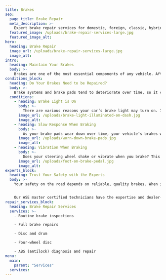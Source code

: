```yaml
---
title: Brakes
seo:
  page_title: Brake Repair
  meta_description: >-
    Expert brake repair services for domestic, foreign, classic, hybrid, and luxury vehicles, as well as trucks, RVs and campers.
  featured_image: /uploads/brake-repair-services-large.jpg
  featured_image_alt:
hero:
  heading: Brake Repair
  image_url: /uploads/brake-repair-services-large.jpg
  image_alt:
intro:
  heading: Maintain Your Brakes
  body: >-
    Brakes are one of the most essential components of any vehicle. After all, you can’t be safe on the road if your brakes aren’t in good condition, especially during Wisconsin winters. To ensure your vehicle’s brakes are at the top of their performance, auto experts recommend a brake inspection every six months.
conditions_block:
  heading: Do Your Brakes Need to be Repaired?
  body: >-
    Brake systems and brake pads tend to deteriorate over time, so it can be difficult to know for sure whether it’s time to bring your vehicle in for a brake inspection. To ensure your brakes are working properly, watch out for these common signs of brake system problems:
  conditions:
    - heading: Brake Light is On
      body: >-
        There are various reasons your car’s brake light may turn on. If you notice a brake light, first check to make sure that your emergency brake is off. If your brake light is still on, your car may be due for a routine brake inspection, or there may be a more serious brake problem occurring. In either case, it’s essential that you bring your vehicle in for a comprehensive brake inspection.
      image_url: /uploads/brake-light-illuminated-on-dash.jpg
      image_alt:
    - heading: Slow Response When Braking
      body: >-
        As your brake pads wear down over time, your vehicle’s brakes will likely become less responsive. If you notice that your brakes have less tension, respond slower and require more pressure to engage the brake, then it’s time to schedule a brake repair service.
      image_url: /uploads/worn-down-brake-pads.jpg
      image_alt:
    - heading: Vibration When Braking
      body: >-
        Does your steering wheel shake or vibrate when you brake? This is a common sign of a more serious internal problem with your car’s brake and steering system. If you notice vibrations while braking, be sure to bring your car in for an immediate brake repair.
      image_url: /uploads/foot-on-brake-pedal.jpg
      image_alt:
experts_block:
  heading: Trust Your Safety with the Experts
  body: >-
    Your safety on the road depends on reliable, quality brakes. When it comes time for your regular brake inspection, or when you need to repair broken brakes, bring your car to the experts at Matthews Tire. 


    Our ASE master certified technicians have the expertise and dealer-quality tools to run full brake inspections and complete complex brake repairs so that you can get back out on the road with peace of mind.
repair_services_block:
  heading: Brake Repair Services
  services: >-
    - Routine brake inspections

    - Full brake repairs

    - Disc and drum

    - Four-wheel disc

    - ABS (antilock) diagnosis and repair
menu:
  main:
    parent: "Services"
  services:
---
```

